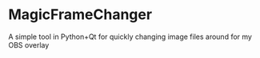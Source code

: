 # MagicFrameChanger
A simple tool in Python+Qt for quickly changing image files around for my OBS overlay
